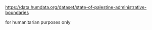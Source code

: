 https://data.humdata.org/dataset/state-of-palestine-administrative-boundaries

for humanitarian purposes only
